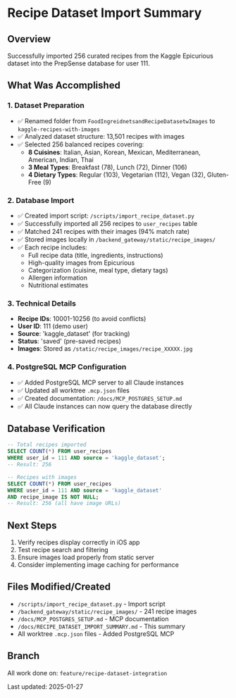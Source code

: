 # Recipe Dataset Import Summary

## Overview
Successfully imported 256 curated recipes from the Kaggle Epicurious dataset into the PrepSense database for user 111.

## What Was Accomplished

### 1. Dataset Preparation
- ✅ Renamed folder from `FoodIngreidnetsandRecipeDatasetwImages` to `kaggle-recipes-with-images`
- ✅ Analyzed dataset structure: 13,501 recipes with images
- ✅ Selected 256 balanced recipes covering:
  - **8 Cuisines**: Italian, Asian, Korean, Mexican, Mediterranean, American, Indian, Thai
  - **3 Meal Types**: Breakfast (78), Lunch (72), Dinner (106)
  - **4 Dietary Types**: Regular (103), Vegetarian (112), Vegan (32), Gluten-Free (9)

### 2. Database Import
- ✅ Created import script: `/scripts/import_recipe_dataset.py`
- ✅ Successfully imported all 256 recipes to `user_recipes` table
- ✅ Matched 241 recipes with their images (94% match rate)
- ✅ Stored images locally in `/backend_gateway/static/recipe_images/`
- ✅ Each recipe includes:
  - Full recipe data (title, ingredients, instructions)
  - High-quality images from Epicurious
  - Categorization (cuisine, meal type, dietary tags)
  - Allergen information
  - Nutritional estimates

### 3. Technical Details
- **Recipe IDs**: 10001-10256 (to avoid conflicts)
- **User ID**: 111 (demo user)
- **Source**: 'kaggle_dataset' (for tracking)
- **Status**: 'saved' (pre-saved recipes)
- **Images**: Stored as `/static/recipe_images/recipe_XXXXX.jpg`

### 4. PostgreSQL MCP Configuration
- ✅ Added PostgreSQL MCP server to all Claude instances
- ✅ Updated all worktree `.mcp.json` files
- ✅ Created documentation: `/docs/MCP_POSTGRES_SETUP.md`
- ✅ All Claude instances can now query the database directly

## Database Verification

```sql
-- Total recipes imported
SELECT COUNT(*) FROM user_recipes 
WHERE user_id = 111 AND source = 'kaggle_dataset';
-- Result: 256

-- Recipes with images
SELECT COUNT(*) FROM user_recipes 
WHERE user_id = 111 AND source = 'kaggle_dataset' 
AND recipe_image IS NOT NULL;
-- Result: 256 (all have image URLs)
```

## Next Steps
1. Verify recipes display correctly in iOS app
2. Test recipe search and filtering
3. Ensure images load properly from static server
4. Consider implementing image caching for performance

## Files Modified/Created
- `/scripts/import_recipe_dataset.py` - Import script
- `/backend_gateway/static/recipe_images/` - 241 recipe images
- `/docs/MCP_POSTGRES_SETUP.md` - MCP documentation
- `/docs/RECIPE_DATASET_IMPORT_SUMMARY.md` - This summary
- All worktree `.mcp.json` files - Added PostgreSQL MCP

## Branch
All work done on: `feature/recipe-dataset-integration`

Last updated: 2025-01-27